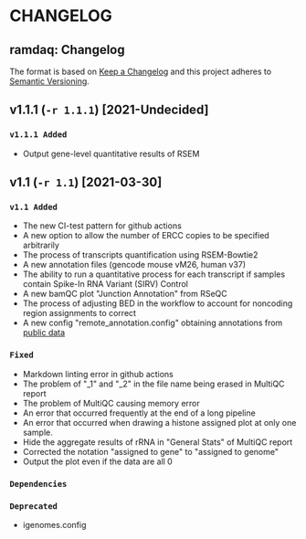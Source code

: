 # CHANGELOG

## ramdaq: Changelog

The format is based on [Keep a Changelog](http://keepachangelog.com/en/1.0.0/)
and this project adheres to [Semantic Versioning](http://semver.org/spec/v2.0.0.html).

## v1.1.1 (`-r 1.1.1`) [2021-Undecided]

### `v1.1.1 Added`

- Output gene-level quantitative results of RSEM

## v1.1 (`-r 1.1`) [2021-03-30]

### `v1.1 Added`

- The new CI-test pattern for github actions
- A new option to allow the number of ERCC copies to be specified arbitrarily
- The process of transcripts quantification using RSEM-Bowtie2
- A new annotation files (gencode mouse vM26, human v37)
- The ability to run a quantitative process for each transcript if samples contain Spike-In RNA Variant (SIRV) Control
- A new bamQC plot "Junction Annotation" from RSeQC
- The process of adjusting BED in the workflow to account for noncoding region assignments to correct
- A new config "remote_annotation.config" obtaining annotations from [public data](https://bioinformatics.riken.jp/ramdaq)

### `Fixed`

- Markdown linting error in github actions
- The problem of "_1" and "_2" in the file name being erased in MultiQC report
- The problem of MultiQC causing memory error
- An error that occurred frequently at the end of a long pipeline
- An error that occurred when drawing a histone assigned plot at only one sample.
- Hide the aggregate results of rRNA in "General Stats" of MultiQC report
- Corrected the notation "assigned to gene" to "assigned to genome"
- Output the plot even if the data are all 0

### `Dependencies`

### `Deprecated`

- igenomes.config
